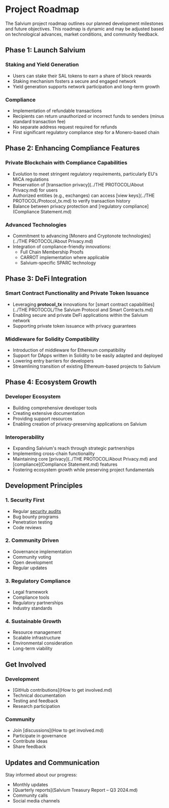 # Project Roadmap

The Salvium project roadmap outlines our planned development milestones and future objectives. This roadmap is dynamic and may be adjusted based on technological advances, market conditions, and community feedback.

## Phase 1: Launch Salvium

### Staking and Yield Generation
- Users can stake their SAL tokens to earn a share of block rewards
- Staking mechanism fosters a secure and engaged network
- Yield generation supports network participation and long-term growth

### Compliance
- Implementation of refundable transactions
- Recipients can return unauthorized or incorrect funds to senders (minus standard transaction fee)
- No separate address request required for refunds
- First significant regulatory compliance step for a Monero-based chain

## Phase 2: Enhancing Compliance Features

### Private Blockchain with Compliance Capabilities
- Evolution to meet stringent regulatory requirements, particularly EU's MiCA regulations
- Preservation of [transaction privacy](../THE PROTOCOL/About Privacy.md) for users
- Authorized entities (e.g., exchanges) can access [view keys](../THE PROTOCOL/Protocol_tx.md) to verify transaction history
- Balance between privacy protection and [regulatory compliance](Compliance Statement.md)

### Advanced Technologies
- Commitment to advancing [Monero and Cryptonote technologies](../THE PROTOCOL/About Privacy.md)
- Integration of compliance-friendly innovations:
  - Full Chain Membership Proofs
  - CARROT implementation where applicable
  - Salvium-specific SPARC technology

## Phase 3: DeFi Integration

### Smart Contract Functionality and Private Token Issuance
- Leveraging **protocol_tx** innovations for [smart contract capabilities](../THE PROTOCOL/The Salvium Protocol and Smart Contracts.md)
- Enabling secure and private DeFi applications within the Salvium network
- Supporting private token issuance with privacy guarantees

### Middleware for Solidity Compatibility
- Introduction of middleware for Ethereum compatibility
- Support for DApps written in Solidity to be easily adapted and deployed
- Lowering entry barriers for developers
- Streamlining transition of existing Ethereum-based projects to Salvium

## Phase 4: Ecosystem Growth

### Developer Ecosystem
- Building comprehensive developer tools
- Creating extensive documentation
- Providing support resources
- Enabling creation of privacy-preserving applications on Salvium

### Interoperability
- Expanding Salvium's reach through strategic partnerships
- Implementing cross-chain functionality
- Maintaining core [privacy](../THE PROTOCOL/About Privacy.md) and [compliance](Compliance Statement.md) features
- Fostering ecosystem growth while preserving project fundamentals

## Development Principles

### 1. Security First
- Regular [security audits](Audits.md)
- Bug bounty programs
- Penetration testing
- Code reviews

### 2. Community Driven
- Governance implementation
- Community voting
- Open development
- Regular updates

### 3. Regulatory Compliance
- Legal framework
- Compliance tools
- Regulatory partnerships
- Industry standards

### 4. Sustainable Growth
- Resource management
- Scalable infrastructure
- Environmental consideration
- Long-term viability

## Get Involved

### Development
- [GitHub contributions](How to get involved.md)
- Technical documentation
- Testing and feedback
- Research participation

### Community
- Join [discussions](How to get involved.md)
- Participate in governance
- Contribute ideas
- Share feedback

## Updates and Communication

Stay informed about our progress:
- Monthly updates
- [Quarterly reports](Salvium Treasury Report – Q3 2024.md)
- Community calls
- Social media channels